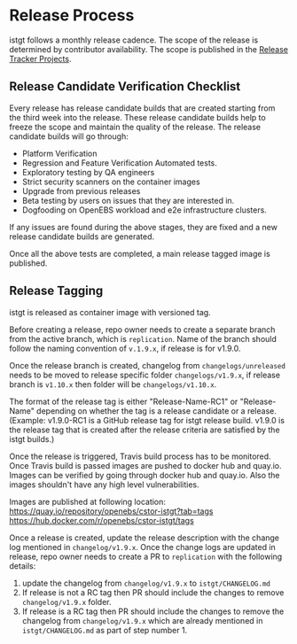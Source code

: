 # Release Process
istgt follows a monthly release cadence. The scope of the release is determined by contributor availability. The scope is published in the [Release Tracker Projects](https://github.com/orgs/openebs/projects).

## Release Candidate Verification Checklist

Every release has release candidate builds that are created starting from the third week into the release. These release candidate builds help to freeze the scope and maintain the quality of the release. The release candidate builds will go through:
- Platform Verification
- Regression and Feature Verification Automated tests.
- Exploratory testing by QA engineers
- Strict security scanners on the container images
- Upgrade from previous releases
- Beta testing by users on issues that they are interested in.
- Dogfooding on OpenEBS workload and e2e infrastructure clusters.

If any issues are found during the above stages, they are fixed and a new release candidate builds are generated.

Once all the above tests are completed, a main release tagged image is published.

## Release Tagging

istgt is released as container image with versioned tag.

Before creating a release, repo owner needs to create a separate branch from the active branch, which is `replication`. Name of the branch should follow the naming convention of `v.1.9.x`, if release is for v1.9.0.

Once the release branch is created, changelog from `changelogs/unreleased` needs to be moved to release specific folder `changelogs/v1.9.x`, if release branch is `v1.10.x` then folder will be `changelogs/v1.10.x`.

The format of the release tag is either "Release-Name-RC1" or "Release-Name" depending on whether the tag is a release candidate or a release. (Example: v1.9.0-RC1 is a GitHub release tag for istgt release build. v1.9.0 is the release tag that is created after the release criteria are satisfied by the istgt builds.)

Once the release is triggered, Travis build process has to be monitored. Once Travis build is passed images are pushed to docker hub and quay.io. Images can be verified by going through docker hub and quay.io. Also the images shouldn't have any high level vulnerabilities.

Images are published at following location:
https://quay.io/repository/openebs/cstor-istgt?tab=tags
https://hub.docker.com/r/openebs/cstor-istgt/tags

Once a release is created, update the release description with the change log mentioned in `changelog/v1.9.x`. Once the change logs are updated in release, repo owner needs to create a PR to `replication` with the following details:
1. update the changelog from `changelog/v1.9.x` to `istgt/CHANGELOG.md`
2. If release is not a RC tag then PR should include the changes to remove `changelog/v1.9.x` folder.
3. If release is a RC tag then PR should include the changes to remove the changelog from `changelog/v1.9.x` which are already mentioned in `istgt/CHANGELOG.md` as part of step number 1.

